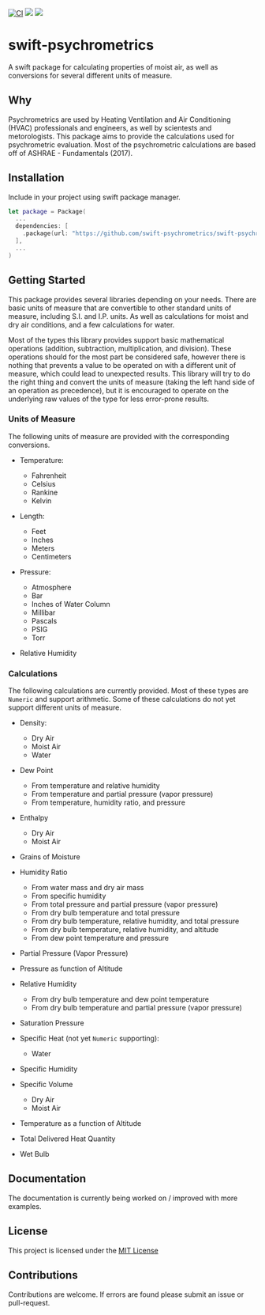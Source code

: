 [![CI](https://github.com/swift-psychrometrics/swift-psychrometrics/actions/workflows/ci.yml/badge.svg)](https://github.com/swift-psychrometrics/swift-psychrometrics/actions/workflows/ci.yml)
 [![](https://img.shields.io/endpoint?url=https%3A%2F%2Fswiftpackageindex.com%2Fapi%2Fpackages%2Fswift-psychrometrics%2Fswift-psychrometrics%2Fbadge%3Ftype%3Dswift-versions)](https://swiftpackageindex.com/swift-psychrometrics/swift-psychrometrics)
 [![](https://img.shields.io/endpoint?url=https%3A%2F%2Fswiftpackageindex.com%2Fapi%2Fpackages%2Fswift-psychrometrics%2Fswift-psychrometrics%2Fbadge%3Ftype%3Dplatforms)](https://swiftpackageindex.com/swift-psychrometrics/swift-psychrometrics)

# swift-psychrometrics

A swift package for calculating properties of moist air, as well as conversions for several different
units of measure.

## Why

Psychrometrics are used by Heating Ventilation and Air Conditioning (HVAC) professionals and engineers, as
well by scientests and metorologists.  This package aims to provide the calculations used for psychrometric
evaluation.  Most of the psychrometric calculations are based off of ASHRAE - Fundamentals (2017).

## Installation

Include in your project using swift package manager.
```swift
let package = Package(
  ...
  dependencies: [
    .package(url: "https://github.com/swift-psychrometrics/swift-psychrometrics.git", from: "0.1.0")
  ],
  ...
)
```

## Getting Started

This package provides several libraries depending on your needs.  There are basic units of measure that are
convertible to other standard units of measure, including S.I. and I.P. units.  As well as calculations for
moist and dry air conditions, and a few calculations for water.

Most of the types this library provides support basic mathematical operations (addition, subtraction,
multiplication, and division).  These operations should for the most part be considered safe, however there
is nothing that prevents a value to be operated on with a different unit of measure, which could lead to
unexpected results.  This library will try to do the right thing and convert the units of measure (taking
the left hand side of an operation as precedence), but it is encouraged to operate on the underlying raw values
of the type for less error-prone results.

### Units of Measure
The following units of measure are provided with the corresponding conversions.

- Temperature:
  - Fahrenheit
  - Celsius
  - Rankine
  - Kelvin

- Length:
  - Feet
  - Inches
  - Meters
  - Centimeters

- Pressure:
  - Atmosphere
  - Bar
  - Inches of Water Column
  - Millibar
  - Pascals
  - PSIG
  - Torr

- Relative Humidity

### Calculations

The following calculations are currently provided.  Most of these types are `Numeric` and support arithmetic.
Some of these calculations do not yet support different units of measure.

- Density:
  - Dry Air
  - Moist Air
  - Water

- Dew Point
  - From temperature and relative humidity
  - From temperature and partial pressure (vapor pressure)
  - From temperature, humidity ratio, and pressure

- Enthalpy
  - Dry Air
  - Moist Air

- Grains of Moisture

- Humidity Ratio
  - From water mass and dry air mass
  - From specific humidity
  - From total pressure and partial pressure (vapor pressure)
  - From dry bulb temperature and total pressure
  - From dry bulb temperature, relative humidity, and total pressure
  - From dry bulb temperature, relative humidity, and altitude
  - From dew point temperature and pressure

- Partial Pressure (Vapor Pressure)

- Pressure as function of Altitude

- Relative Humidity
  - From dry bulb temperature and dew point temperature
  - From dry bulb temperature and partial pressure (vapor pressure)

- Saturation Pressure

- Specific Heat (not yet `Numeric` supporting):
  - Water

- Specific Humidity

- Specific Volume
  - Dry Air
  - Moist Air

- Temperature as a function of Altitude

- Total Delivered Heat Quantity

- Wet Bulb

## Documentation

The documentation is currently being worked on / improved with more examples.

<!--[You can view the current api documentation here](https://swift-psychrometrics.github.io/swift-psychrometrics/documentation/psychrometricclient/)-->

## License

This project is licensed under the [MIT License](https://github.com/swift-psychrometrics/swift-psychrometrics/LICENSE)

## Contributions

Contributions are welcome.  If errors are found please submit an issue or pull-request.
